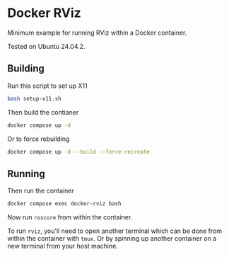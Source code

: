 # Docker RViz

Minimum example for running RViz within a Docker container.

Tested on Ubuntu 24.04.2.

## Building

Run this script to set up X11

```bash
bash setup-x11.sh
```

Then build the contianer

```bash
docker compose up -d
```

Or to force rebuilding

```bash
docker compose up -d --build --force-recreate
```

## Running

Then run the container

```bash
docker compose exec docker-rviz bash
```

Now run `roscore` from within the container.

To run `rviz`, you'll need to open another terminal which can be done from within the container with `tmux`. Or by spinning up another container on a new terminal from your host machine.

